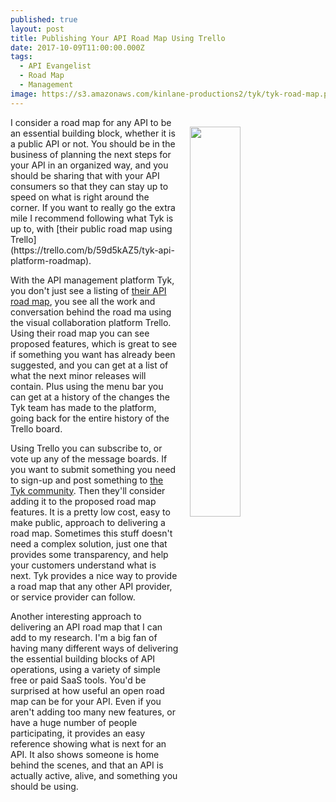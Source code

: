 ```yaml
---
published: true
layout: post
title: Publishing Your API Road Map Using Trello
date: 2017-10-09T11:00:00.000Z
tags:
  - API Evangelist
  - Road Map
  - Management
image: https://s3.amazonaws.com/kinlane-productions2/tyk/tyk-road-map.png
---
```

<p><img src="https://s3.amazonaws.com/kinlane-productions2/tyk/tyk-road-map.png" align="right" width="40%" style="padding: 15px;" /></p>I consider a road map for any API to be an essential building block, whether it is a public API or not. You should be in the business of planning the next steps for your API in an organized way, and you should be sharing that with your API consumers so that they can stay up to speed on what is right around the corner. If you want to really go the extra mile I recommend following what Tyk is up to, with [their public road map using Trello](https://trello.com/b/59d5kAZ5/tyk-api-platform-roadmap).

With the API management platform Tyk, you don't just see a listing of [their API road map](https://trello.com/b/59d5kAZ5/tyk-api-platform-roadmap), you see all the work and conversation behind the road ma using the visual collaboration platform Trello. Using their road map you can see proposed features, which is great to see if something you want has already been suggested, and you can get at a list of what the next minor releases will contain. Plus using the menu bar you can get at a history of the changes the Tyk team has made to the platform, going back for the entire history of the Trello board.

Using Trello you can subscribe to, or vote up any of the message boards. If you want to submit something you need to sign-up and post something to [the Tyk community](https://community.tyk.io/). Then they'll consider adding it to the proposed road map features. It is a pretty low cost, easy to make public, approach to delivering a road map. Sometimes this stuff doesn't need a complex solution, just one that provides some transparency, and help your customers understand what is next. Tyk provides a nice way to provide a road map that any other API provider, or service provider can follow.

Another interesting approach to delivering an API road map that I can add to my research.  I'm a big fan of having many different ways of delivering the essential building blocks of API operations, using a variety of simple free or paid SaaS tools. You'd be surprised at how useful an open road map can be for your API. Even if you aren't adding too many new features, or have a huge number of people participating, it provides an easy reference showing what is next for an API. It also shows someone is home behind the scenes, and that an API is actually active, alive, and something you should be using.
